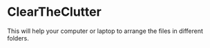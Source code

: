 # ClearTheClutter
This will help  your computer or laptop  to arrange the files in different folders.
